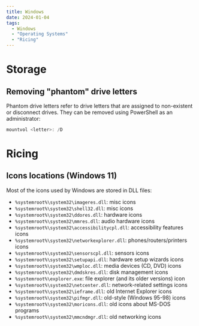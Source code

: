 ```yaml
---
title: Windows
date: 2024-01-04
tags:
  - Windows
  - "Operating Systems"
  - "Ricing"
---
```


# Storage

## Removing "phantom" drive letters

Phantom drive letters refer to drive letters
that are assigned to non-existent
or disconnect drives.
They can be removed using PowerShell as an administrator:

```powershell
mountvol <letter>: /D
```

# Ricing

## Icons locations (Windows 11)

Most of the icons used by Windows are stored in DLL files:

- `%systemroot%\system32\imageres.dll`: misc icons
- `%systemroot%\system32\shell32.dll`: misc icons
- `%systemroot%\system32\ddores.dll`: hardware icons
- `%systemroot%\system32\mmres.dll`: audio hardware icons
- `%systemroot%\system32\accessibilitycpl.dll`: accessibility features icons
- `%systemroot%\system32\networkexplorer.dll`: phones/routers/printers icons
- `%systemroot%\system32\sensorscpl.dll`: sensors icons
- `%systemroot%\system32\setupapi.dll`: hardware setup wizards icons
- `%systemroot%\system32\wmploc.dll`: media devices (CD, DVD) icons
- `%systemroot%\system32\dmdskres.dll`: disk management icons
- `%systemroot%\explorer.exe`: file explorer (and its older versions) icon
- `%systemroot%\system32\netcenter.dll`: network-related settings icons
- `%systemroot%\system32\ieframe.dll`: old Internet Explorer icons
- `%systemroot%\system32\pifmgr.dll`: old-style (Windows 95-98) icons
- `%systemroot%\system32\moricons.dll`: old icons about MS-DOS programs
- `%systemroot%\system32\mmcndmgr.dll`: old networking icons
